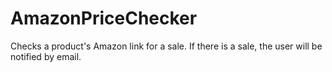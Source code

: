 # AmazonPriceChecker
Checks a product's Amazon link for a sale.  If there is a sale, the user will be notified by email. 
